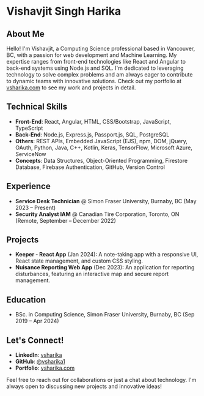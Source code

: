 # Vishavjit Singh Harika

## About Me
Hello! I'm Vishavjit, a Computing Science professional based in Vancouver, BC, with a passion for web development and Machine Learning. My expertise ranges from front-end technologies like React and Angular to back-end systems using Node.js and SQL. I'm dedicated to leveraging technology to solve complex problems and am always eager to contribute to dynamic teams with innovative solutions. Check out my portfolio at [vsharika.com](http://vsharika.com) to see my work and projects in detail.

## Technical Skills
- **Front-End**: React, Angular, HTML, CSS/Bootstrap, JavaScript, TypeScript
- **Back-End**: Node.js, Express.js, Passport.js, SQL, PostgreSQL
- **Others**: REST APIs, Embedded JavaScript (EJS), npm, DOM, jQuery, OAuth, Python, Java, C++, Kotlin, Keras, TensorFlow, Microsoft Azure, ServiceNow
- **Concepts**: Data Structures, Object-Oriented Programming, Firestore Database, Firebase Authentication, GitHub, Version Control

## Experience
- **Service Desk Technician** @ Simon Fraser University, Burnaby, BC (May 2023 – Present)
- **Security Analyst IAM** @ Canadian Tire Corporation, Toronto, ON (Remote, September – December 2022)

## Projects
- **Keeper - React App** (Jan 2024): A note-taking app with a responsive UI, React state management, and custom CSS styling.
- **Nuisance Reporting Web App** (Dec 2023): An application for reporting disturbances, featuring an interactive map and secure report management.

## Education
- BSc. in Computing Science, Simon Fraser University, Burnaby, BC (Sep 2019 – Apr 2024)

## Let's Connect!
- **LinkedIn**: [vsharika](https://www.linkedin.com/in/vsharika)
- **GitHub**: [@vsharika1](https://github.com/vsharika1)
- **Portfolio**: [vsharika.com](http://vsharika.com)

Feel free to reach out for collaborations or just a chat about technology. I'm always open to discussing new projects and innovative ideas!


<!--
### Hi there 👋

As a dedicated Computing Science major from Simon Fraser University with a rich blend of technical skills, hands-on work experience, and impactful projects, I bring a multifaceted approach to software development and IT solutions. My technical repertoire spans advanced proficiency in Object-Oriented Programming, full-stack development with a focus on JavaScript frameworks like React and Angular, and mobile development in Swift and Java. I have a strong foundation in Python, C/C++, and data science technologies, including Keras and TensorFlow for machine learning projects.

My professional journey includes roles as a Service Desk Technician at Simon Fraser University and a Security Analyst IAM at Canadian Tire Corporation, where I honed my skills in IT support, security management, and application development. These roles enhanced my ability to deliver comprehensive customer service, troubleshoot complex technical issues, and contribute to secure, efficient digital environments.

I've applied my learning to a series of significant projects, such as developing a React-based note-taking app "Keeper," a nuisance reporting web app for community safety, and a physical activity tracker "MyRuns" for Android. Each project underscored my commitment to creating user-centric solutions, leveraging data effectively, and employing best practices in software development.

As I approach the completion of my BSc in Computing Science, I am eager to explore opportunities that challenge me to apply my skills in innovative ways, contribute to meaningful projects, and continue my growth in the field of technology.
-->

<!--
**vsharika1/vsharika1** is a ✨ _special_ ✨ repository because its `README.md` (this file) appears on your GitHub profile.

Here are some ideas to get you started:

- 🔭 I’m currently working on ...
- 🌱 I’m currently learning ...
- 👯 I’m looking to collaborate on ...
- 🤔 I’m looking for help with ...
- 💬 Ask me about ...
- 📫 How to reach me: ...
- 😄 Pronouns: ...
- ⚡ Fun fact: ...
-->
